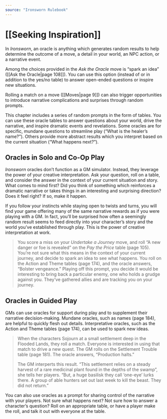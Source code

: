 ```yaml
---
source: "Ironsworn Rulebook"
---
```

# [[Seeking Inspiration]]

In _Ironsworn_, an oracle is anything which generates random results to help determine the outcome of a move, a detail in your world, an NPC action, or a narrative event. 

Among the choices provided in the _Ask the Oracle_ move is “spark an idea” ([[Ask the Oracle|page 108]]). You can use this option (instead of or in addition to the yes/no table) to answer open-ended questions or inspire new situations.

Rolling a match on a move ([[Moves|page 9]]) can also trigger opportunities to introduce narrative complications and surprises through random prompts.

This chapter includes a series of random prompts in the form of tables. You can use these oracle tables to answer questions about your world, drive the narrative, and inspire dramatic events and revelations. Some oracles are for specific, mundane questions to streamline play (“What is the healer’s name?”). Others provide more abstract results which you interpret based on the current situation (“What happens next?”).

## Oracles in Solo and Co-Op Play

_Ironsworn_ oracles don’t function as a GM simulator. Instead, they leverage the power of your creative interpretation. Ask your question, roll on a table, and consider the answer in the context of your current situation and story. What comes to mind first? Did you think of something which reinforces a dramatic narrative or takes things in an interesting and surprising direction? Does it feel right? If so, make it happen.

If you follow your instincts while staying open to twists and turns, you will find your game offering many of the same narrative rewards as if you were playing with a GM. In fact, you’ll be surprised how often a seemingly random result seems to feed directly into your character’s story and the world you’ve established through play. This is the power of creative interpretation at work.

>   You score a miss on your _Undertake a Journey_ move, and roll “A new danger or foe is revealed” on the _Pay the Price_ table (page 105). You’re not sure what this means in the context of your current journey, and decide to spark an idea to see what happens. You roll on the Action and Theme tables (page 174), and the oracle answers, “Bolster vengeance.” Playing off this prompt, you decide it would be interesting to bring back a particular enemy, one who holds a grudge against you. They’ve gathered allies and are tracking you on your journey.

## Oracles in Guided Play

GMs can use oracles for support during play and to supplement their narrative decision-making. Mundane oracles, such as names (page 184), are helpful to quickly flesh out details. Interpretative oracles, such as the Action and Theme tables (page 174), can be used to spark new ideas.

> When the characters Sojourn at a small settlement deep in the Flooded Lands, they roll a match. Everyone is interested in using that match to drive a new quest. The GM rolls on the Settlement Trouble table (page 181). The oracle answers, “Production halts.”
> 
> The GM interperts this result. “This settlement relies on a steady harvest of a rare medicinal plant found in the depths of the swamp”, she tells her players. “But, a huge basilisk they call ‘one-eye’ lurks there. A group of able hunters set out last week to kill the beast. They did not return.”

You can also use oracles as a prompt for sharing control of the narrative with your players. Not sure what happens next? Not sure how to answer a character’s question? Roll on an appropriate table, or have a player make the roll, and talk it out with everyone at the table.

